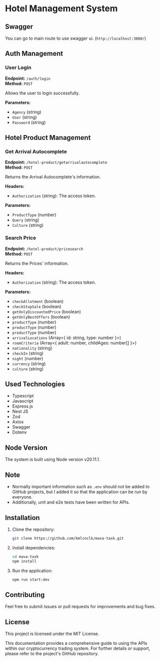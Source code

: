# Hotel Management System

## Swagger 

You can go to main route to use swagger ui. (`http://localhost:3000/`) 

## Auth Management

### User Login

**Endpoint:** `/auth/login`  
**Method:** `POST`

Allows the user to login successfully.

**Parameters:**
- `Agency` (string)
- `User` (string)
- `Password` (string)

## Hotel Product Management

### Get Arrival Autocomplete

**Endpoint:** `/hotel-product/getarrivalautocomplete`  
**Method:** `POST`

Returns the Arrival Autocomplete's information.

**Headers:**
- `Authorization` (string): The access token.

**Parameters:**
- `ProductType` (number)
- `Query` (string)
- `Culture` (string)

### Search Price

**Endpoint:** `/hotel-product/pricesearch`  
**Method:** `POST`

Returns the Prices' information.

**Headers:**
- `Authorization` (string): The access token.

**Parameters:**
- `checkAllotment` (boolean)
- `checkStopSale` (boolean)
- `getOnlyDiscountedPrice` (boolean)
- `getOnlyBestOffers` (boolean)
- `productType` (number)
- `productType` (number)
- `productType` (number)
- `arrivalLocations` (Array<{ id: string, type: number }>)
- `roomCriteria` (Array<{ adult: number, childAges: number[] }>)
- `nationality` (string)
- `checkIn` (string)
- `night` (number)
- `currency` (string)
- `culture` (string)

## Used Technologies

- Typescript
- Javascript
- Express.js
- Nest JS
- Zod
- Axios
- Swagger
- Dotenv

## Node Version

The system is built using Node version v20.11.1.

## Note

- Normally important information such as `.env` should not be added to GitHub projects, but I added it so that the application can be run by everyone.
- Additionally, unit and e2e tests have been written for APIs.

## Installation

1. Clone the repository:
    ```bash
    git clone https://github.com/kmlcnclk/mava-task.git
    ```
2. Install dependencies:
    ```bash
    cd mava-task
    npm install
    ```
3. Run the application:
    ```bash
    npm run start:dev
    ```

## Contributing

Feel free to submit issues or pull requests for improvements and bug fixes.

## License

This project is licensed under the MIT License.

This documentation provides a comprehensive guide to using the APIs within our cryptocurrency trading system. For further details or support, please refer to the project's GitHub repository.
